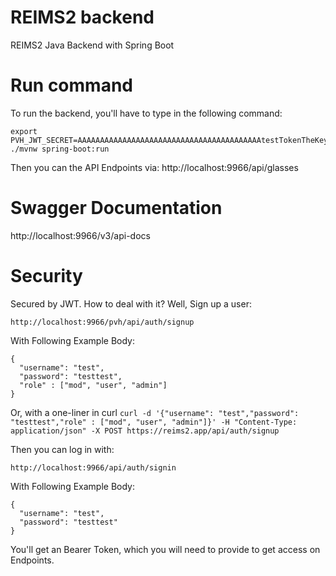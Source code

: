 # REIMS2 backend

REIMS2 Java Backend with Spring Boot

# Run command

To run the backend, you'll have to type in the following command:

```
export PVH_JWT_SECRET=AAAAAAAAAAAAAAAAAAAAAAAAAAAAAAAAAAAAAAAAAtestTokenTheKeyNeedsToBeAtLeast512BitsLongElseException
./mvnw spring-boot:run
```

Then you can the API Endpoints via:
http://localhost:9966/api/glasses

# Swagger Documentation

http://localhost:9966/v3/api-docs

# Security

Secured by JWT. How to deal with it?
Well, Sign up a user:

```
http://localhost:9966/pvh/api/auth/signup
```

With Following Example Body:

```
{
  "username": "test",
  "password": "testtest",
  "role" : ["mod", "user", "admin"]
}
```

Or, with a one-liner in curl
`curl -d '{"username": "test","password": "testtest","role" : ["mod", "user", "admin"]}' -H "Content-Type: application/json" -X POST https://reims2.app/api/auth/signup`

Then you can log in with:

```
http://localhost:9966/api/auth/signin
```

With Following Example Body:

```
{
  "username": "test",
  "password": "testtest"
}
```

You'll get an Bearer Token, which you will need to provide to get access on Endpoints.
